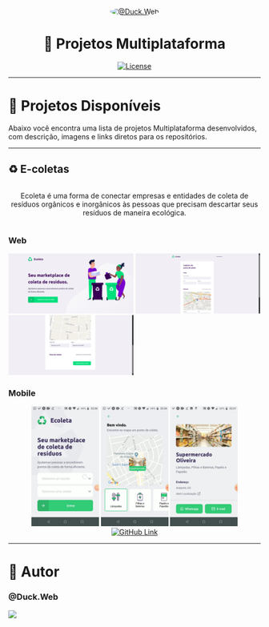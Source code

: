 <p align="center">
   <a href="https://github.com/duck-developer">
      <img src="https://avatars.githubusercontent.com/u/167935329?v=4" alt="@Duck.Web" width="140" style="border-radius: 50%;" />
   </a>
</p>

<h1 align="center">🚀 Projetos Multiplataforma</h1>

<p align="center">
   <a href="https://github.com/devsuperior/sds1-wmazoni/blob/master/LICENSE">
      <img src="https://img.shields.io/npm/l/react" alt="License" />
   </a>
</p>

---

# 📌 Projetos Disponíveis

Abaixo você encontra uma lista de projetos Multiplataforma desenvolvidos, com descrição, imagens e links diretos para os repositórios.

---

## ♻️ E-coletas

<div align="center" style="display:flex; flex-direction:column; align-items:center; gap:10px;">
  <p style="max-width:600px; text-align:center;">
   Ecoleta é uma forma de conectar empresas e entidades de coleta de resíduos orgânicos e inorgânicos 
às pessoas que precisam descartar seus resíduos de maneira ecológica.
  </p>
</div>

### Web

<div >
   <img src="./E-coletas/web/readme/image 1.png" alt="Ecoleta Web" height="120">
   <img src="./E-coletas/web/readme/image 2.png" alt="Ecoleta Web" height="120">
   <img src="./E-coletas/web/readme/image 3.png" alt="Ecoleta Web" height="120">
</div>

### Mobile

<div align="center">
   <img src="./E-coletas/mobile/readme/image 1.jpeg" alt="Ecoleta Mobile" height="240">
   <img src="./E-coletas/mobile/readme/image 2.png" alt="Ecoleta Mobile" height="240">
   <img src="./E-coletas/mobile/readme/image 3.jpeg" alt="Ecoleta Mobile" height="240">
</div>

<div align="center">
   <a href="https://github.com/ikaro-developer/Projects_multiplatform/tree/main/E-coletas">
      <img src="https://img.shields.io/badge/GitHub-Acessar_Projeto-181717?style=for-the-badge&logo=github" alt="GitHub Link">
   </a>
</div>

---

# 👤 Autor

### @Duck.Web

<p align="left">
   <a href="https://www.instagram.com/duck.web/" target="_blank">
      <img src="https://img.shields.io/badge/Instagram-E4405F?style=for-the-badge&logo=instagram&logoColor=white"/>
   </a>
</p>
